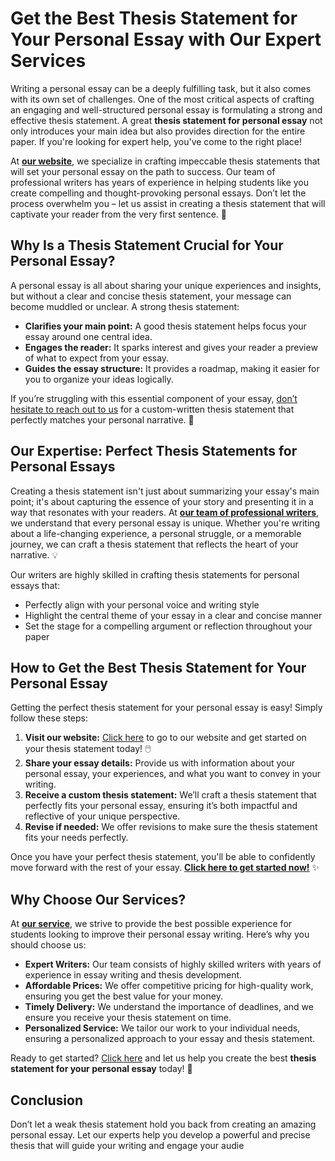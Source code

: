 # Get the Best Thesis Statement for Your Personal Essay with Our Expert Services

Writing a personal essay can be a deeply fulfilling task, but it also comes with its own set of challenges. One of the most critical aspects of crafting an engaging and well-structured personal essay is formulating a strong and effective thesis statement. A great **thesis statement for personal essay** not only introduces your main idea but also provides direction for the entire paper. If you're looking for expert help, you've come to the right place!

At [**our website**](https://tinyurl.com/topessay?keyword=thesis+statement+for+personal+essay), we specialize in crafting impeccable thesis statements that will set your personal essay on the path to success. Our team of professional writers has years of experience in helping students like you create compelling and thought-provoking personal essays. Don’t let the process overwhelm you – let us assist in creating a thesis statement that will captivate your reader from the very first sentence. 🚀

## Why Is a Thesis Statement Crucial for Your Personal Essay?

A personal essay is all about sharing your unique experiences and insights, but without a clear and concise thesis statement, your message can become muddled or unclear. A strong thesis statement:

- **Clarifies your main point:** A good thesis statement helps focus your essay around one central idea.
- **Engages the reader:** It sparks interest and gives your reader a preview of what to expect from your essay.
- **Guides the essay structure:** It provides a roadmap, making it easier for you to organize your ideas logically.

If you’re struggling with this essential component of your essay, [don’t hesitate to reach out to us](https://tinyurl.com/topessay?keyword=thesis+statement+for+personal+essay) for a custom-written thesis statement that perfectly matches your personal narrative. 🌟

## Our Expertise: Perfect Thesis Statements for Personal Essays

Creating a thesis statement isn't just about summarizing your essay's main point; it's about capturing the essence of your story and presenting it in a way that resonates with your readers. At [**our team of professional writers**](https://tinyurl.com/topessay?keyword=thesis+statement+for+personal+essay), we understand that every personal essay is unique. Whether you're writing about a life-changing experience, a personal struggle, or a memorable journey, we can craft a thesis statement that reflects the heart of your narrative. 💡

Our writers are highly skilled in crafting thesis statements for personal essays that:

- Perfectly align with your personal voice and writing style
- Highlight the central theme of your essay in a clear and concise manner
- Set the stage for a compelling argument or reflection throughout your paper

## How to Get the Best Thesis Statement for Your Personal Essay

Getting the perfect thesis statement for your personal essay is easy! Simply follow these steps:

1. **Visit our website:** [Click here](https://tinyurl.com/topessay?keyword=thesis+statement+for+personal+essay) to go to our website and get started on your thesis statement today! 🖱️
2. **Share your essay details:** Provide us with information about your personal essay, your experiences, and what you want to convey in your writing.
3. **Receive a custom thesis statement:** We’ll craft a thesis statement that perfectly fits your personal essay, ensuring it’s both impactful and reflective of your unique perspective.
4. **Revise if needed:** We offer revisions to make sure the thesis statement fits your needs perfectly.

Once you have your perfect thesis statement, you'll be able to confidently move forward with the rest of your essay. [**Click here to get started now!**](https://tinyurl.com/topessay?keyword=thesis+statement+for+personal+essay) ✨

## Why Choose Our Services?

At [**our service**](https://tinyurl.com/topessay?keyword=thesis+statement+for+personal+essay), we strive to provide the best possible experience for students looking to improve their personal essay writing. Here’s why you should choose us:

- **Expert Writers:** Our team consists of highly skilled writers with years of experience in essay writing and thesis development.
- **Affordable Prices:** We offer competitive pricing for high-quality work, ensuring you get the best value for your money.
- **Timely Delivery:** We understand the importance of deadlines, and we ensure you receive your thesis statement on time.
- **Personalized Service:** We tailor our work to your individual needs, ensuring a personalized approach to your essay and thesis statement.

Ready to get started? [Click here](https://tinyurl.com/topessay?keyword=thesis+statement+for+personal+essay) and let us help you create the best **thesis statement for your personal essay** today! 🔑

## Conclusion

Don’t let a weak thesis statement hold you back from creating an amazing personal essay. Let our experts help you develop a powerful and precise thesis that will guide your writing and engage your audie
